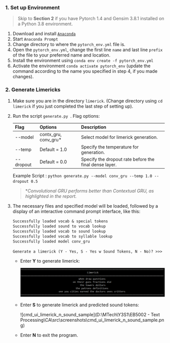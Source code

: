 ### 1. Set up Environment

> Skip to **Section 2** if you have Pytorch 1.4 and Gensim 3.8.1 installed on a Python 3.8 environment.

1. Download and install [`Anaconda`](https://www.anaconda.com/)
2. Start `Anaconda Prompt`
3. Change directory to where the `pytorch_env.yml` file is.
4. Open the `pytorch_env.yml`, change the first line `name` and last line `prefix` of the file to your preferred name and location. 
5. Install the environment using `conda env create -f pytorch_env.yml`
6. Activate the environment `conda activate pytorch_env` (update the command according to the name you specified in step 4, if you made changes).

### 2. Generate Limericks

1. Make sure you are in the directory `limerick`. (Change directory using `cd limerick` if you just completed the last step of setting up).

2. Run the script `generate.py `. Flag options:

   | Flag      | Options              | Description                                            |
   | --------- | -------------------- | ------------------------------------------------------ |
   | --model   | contx_gru, conv_gru* | Select model for limerick generation.                  |
   | --temp    | Default = 1.0        | Specify the temperature for generation.                |
   | --dropout | Default = 0.0        | Specify the dropout rate before the final dense layer. |

   Example Script : `python generate.py --model conv_gru --temp 1.0 --dropout 0.5`

   > **Convolutional GRU performs better than Contextual GRU, as highlighted in the report.*

3. The necessary files and specified model will be loaded, followed by a display of an interactive command prompt interface, like this:

   ```
   Successfully loaded vocab & special tokens
   Successfully loaded sound to vocab lookup
   Successfully loaded vocab to sound lookup
   Successfully loaded vocab to syllable lookup
   Successfully loaded model conv_gru
   
   Generate a limerick (Y - Yes, S - Yes w Sound Tokens, N - No)? >>> 
   ```

   - Enter **Y** to generate limerick:

     ![cmd_ui_limerick_sample](screenshots\cmd_ui_limerick_sample.png)

   - Enter **S** to generate limerick and predicted sound tokens:

     ![cmd_ui_limerick_n_sound_sample](D:\MTech\Y3S1\EB5002 - Text Processing\CA\src\screenshots\cmd_ui_limerick_n_sound_sample.png)

   - Enter **N** to exit the program.

